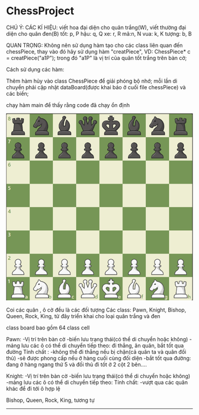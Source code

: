 # ChessProject
CHÚ Ý: CÁC KÍ HIỆU:
    viết hoa đại diện cho quân trắng(W), viết thường đại diện cho quân đen(B)
    tốt: p, P
    hậu: q, Q
    xe: r, R
    mã:n, N
    vua: k, K
    tượng: b, B

QUAN TRỌNG:
            Không nên sử dụng hàm tạo cho các class liên quan đến chessPiece, thay vào đó hãy sử dụng hàm "creatPiece", VD: ChessPiece* c = creatPiece("a1P");
            trong đó "a1P" là vị trí của quân tốt trắng trên bàn cờ;

Cách sử dụng các hàm:
    

Thêm hàm hủy vào class ChessPiece để giải phóng bộ nhớ;
mỗi lần di chuyển phải cập nhật dataBoard(được khai báo ở cuối file chessPiece) và các biến;

chạy hàm main để thấy rằng code đã chạy ổn định

![Alt text](BoardChess.png)

Coi các quân , ô cờ đều là các đối tượng
Các class: Pawn, Knight, Bishop, Queen, Rock, King, từ đây triển khai cho loại quân trắng và đen

class board bao gồm 64 class cell

Pawn:
-Vị trí trên bàn cờ
-biến lưu trạng thái(có thể di chuyển hoặc không)
-mảng lưu các ô có thể di chuyển tiếp theo: đi thẳng, ăn quân, bắt tốt qua đường
Tính chất :
-không thể đi thẳng nếu bị chặn(cả quân ta và quân đối thủ)
-sẽ được phong cấp nếu ở hàng cuối cùng đối diện
-bắt tốt qua đường: đang ở hàng ngang thứ 5 và đối thủ đi tốt ở 2 cột 2 bên....

Knight:
-Vị trí trên bàn cờ
-biến lưu trạng thái(có thể di chuyển hoặc không)
-mảng lưu các ô có thể di chuyển tiếp theo: 
Tính chất:
-vượt qua các quân khác để đi tới ô hợp lệ

Bishop, Queen, Rock, King, tương tự

**************





